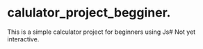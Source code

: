 # calulator_project_begginer.
This is a simple calculator project for beginners using Js#
Not yet interactive.
